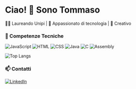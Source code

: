 # Ciao! 👋 Sono Tommaso
👨‍💻 Laureando Unipi | 🚀 Appassionato di tecnologia | 🎨 Creativo

### 🚀 Competenze Tecniche
![JavaScript](https://img.shields.io/badge/JavaScript-F7DF1E?style=for-the-badge&logo=javascript&logoColor=black)
![HTML](https://img.shields.io/badge/HTML5-E34F26?style=for-the-badge&logo=html5&logoColor=white)
![CSS](https://img.shields.io/badge/CSS3-1572B6?style=for-the-badge&logo=css3&logoColor=white)
![Java](https://img.shields.io/badge/Java-007396?style=for-the-badge&logo=java&logoColor=white)
![C](https://img.shields.io/badge/C-A8B9CC?style=for-the-badge&logo=c&logoColor=white)
![Assembly](https://img.shields.io/badge/Assembly-525252?style=for-the-badge&logoColor=white)

![Top Langs](https://github-readme-stats.vercel.app/api/top-langs/?username=TUO_USERNAME&layout=compact&theme=radical)

### 📫 Contatti
[![LinkedIn](https://img.shields.io/badge/LinkedIn-blue?style=flat&logo=linkedin)](https://www.linkedin.com/in/tuonome)
